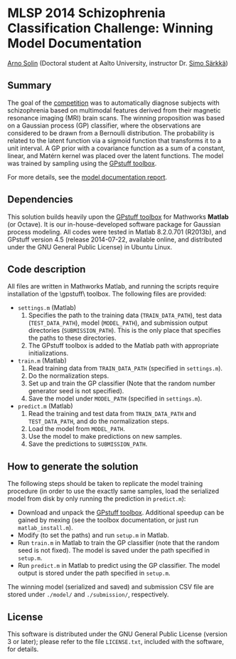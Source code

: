 MLSP 2014 Schizophrenia Classification Challenge: Winning Model Documentation
==

[Arno Solin](http://becs.aalto.fi/~asolin/) (Doctoral student at Aalto University, instructor Dr. [Simo Särkkä](http://www.lce.hut.fi/~ssarkka/))


Summary
--
The goal of the [competition](http://www.kaggle.com/c/mlsp-2014-mri) was to automatically diagnose subjects with schizophrenia based on multimodal features derived from their magnetic resonance imaging (MRI) brain scans. The winning proposition was based on a Gaussian process (GP) classifier, where the observations are considered to be drawn from a Bernoulli distribution. The probability is related to the latent function via a sigmoid function that transforms it to a unit interval. A GP prior with a covariance function as a sum of a constant, linear, and Matérn kernel was placed over the latent functions. The model was trained by sampling using the [GPstuff toolbox](http://becs.aalto.fi/en/research/bayes/gpstuff/).

For more details, see the [model documentation report](http://becs.aalto.fi/~asolin/).


Dependencies
--
This solution builds heavily upon the [GPstuff toolbox](http://becs.aalto.fi/en/research/bayes/gpstuff/) for Mathworks **Matlab** (or Octave). It is our in-house-developed software package for Gaussian process modeling. All codes were tested in Matlab 8.2.0.701 (R2013b), and GPstuff version 4.5 (release 2014-07-22, available online, and distributed under the GNU General Public License) in Ubuntu Linux.


Code description
--
All files are written in Mathworks Matlab, and running the scripts require installation of the \gpstuff\ toolbox. The following files are provided:

* `settings.m` (Matlab)
  1. Specifies the path to the training data (`TRAIN_DATA_PATH`), test data (`TEST_DATA_PATH`), model (`MODEL_PATH`), and submission output directories (`SUBMISSION_PATH`). This is the only place that specifies the paths to these directories.
  2. The GPstuff toolbox is added to the Matlab path with appropriate initializations.
* `train.m` (Matlab)
  1. Read training data from `TRAIN_DATA_PATH` (specified in `settings.m`).
  2. Do the normalization steps.
  3. Set up and train the GP classifier (Note that the random number generator seed is not specified).
  4. Save the model under `MODEL_PATH` (specified in `settings.m`).
* `predict.m` (Matlab)
  1. Read the training and test data from `TRAIN_DATA_PATH` and `TEST_DATA_PATH`, and do the normalization steps.
  2. Load the model from `MODEL_PATH`.
  3. Use the model to make predictions on new samples.
  4. Save the predictions to `SUBMISSION_PATH`.


How to generate the solution
--

The following steps should be taken to replicate the model training procedure (in order to use the exactly same samples, load the serialized model from disk by only running the prediction in `predict.m`):

* Download and unpack the [GPstuff toolbox](http://becs.aalto.fi/en/research/bayes/gpstuff/). Additional speedup can be gained by mexing (see the toolbox documentation, or just run `matlab_install.m`).
* Modify (to set the paths) and run `setup.m` in Matlab.
* Run `train.m` in Matlab to train the GP classifier (note that the random seed is not fixed). The model is saved under the path specified in `setup.m`.
* Run `predict.m` in Matlab to predict using the GP classifier. The model output is stored under the path specified in `setup.m`.

The winning model (serialized and saved) and submission CSV file are stored under `./model/` and `./submission/`, respectively.


License
--

This software is distributed under the GNU General Public License (version 3 or later); please refer to the file `LICENSE.txt`, included with the software, for details. 

